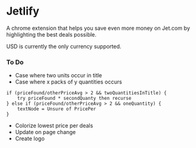 # Jetlify

A chrome extension that helps you save even more money on Jet.com by highlighting the best deals possible.

USD is currently the only currency supported.


### To Do

* Case where two units occur in title
* Case where x packs of y quantities occurs
```
if (priceFound/otherPriceAvg > 2 && twoQuantitiesInTitle) {
	try priceFound * secondQuanty then recurse
} else if (priceFound/otherPriceAvg > 2 && oneQuantity) {
	textNode = Unsure of PricePer
}
```
* Colorize lowest price per deals
* Update on page change
* Create logo
